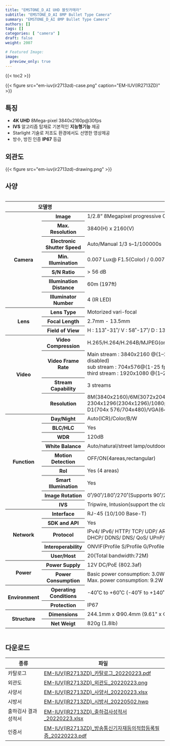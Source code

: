 ```yaml
---
title: "EMSTONE_D_AI UHD 블릿카메라"
subtitle: "EMSTONE_D_AI 8MP Bullet Type Camera"
summary: "EMSTONE_D_AI 8MP Bullet Type Camera"
authors: []
tags: []
categories: [ "camera" ]
draft: false
weight: 2007

# Featured Image:
image:
  preview_only: true
---
```


{{< toc2 >}}

<div class="container">
<div class="row justify-content-center align-items-center">
<div class="col-sm-6">

{{< figure src="em-iuv(ir2713zd)-case.png" caption="EM-IUV(IR2713ZD)" >}}

</div>
</div>
</div>

<div class="container">
<div class="row justify-content-center">
<div class="col-sm-6 pl-0">

## 특징

- **4K UHD** 8Mega-pixel 3840x2160p@30fps
- **IVS** 알고리즘 탑재로 기본적인 **지능형기능** 제공
- Starlight 기술로 저조도 환경에서도 선명한 영상제공
- 방수, 방진 인증 **IP67** 등급


</div>
<div class="col-sm-6 pl-0">

## 외관도

{{< figure src="em-iuv(ir2713zd)-drawing.png" >}}

</div>
</div>
</div>

## 사양

<div style="overflow-x: auto">
<table class="spec">
<thead>
<tr>
<th colspan="2">모델명</th>
<th>EM-IUV(IR2713ZD)</th>
</tr>
</thead>
<tbody>
<tr>
<th rowspan="7">Camera</th>
<th>Image</th>
<td>1/2.8” 8Megapixel progressive CMOS</td>
</tr>
<tr>
<th>Max. Resolution</th>
<td>3840(H) x 2160(V)</td>
</tr>
<tr>
<th>Electronic Shutter Speed</th>
<td>Auto/Manual 1/3 s–1/100000s</td>
</tr>
<tr>
<th>Min. Illumination</th>
<td>0.007 Lux@ F1.5(Color) / 0.007 Lux@F1.5(B/W)</td>
</tr>
<tr>
<th>S/N Ratio</th>
<td>> 56 dB</td>
</tr>
<tr>
<th>Illumination Distance</th>
<td>60m (197ft)</td>
</tr>
<tr>
<th>Illuminator Number</th>
<td>4 (IR LED)</td>
</tr>
<tr>
<th rowspan="3">Lens</th>
<th>Lens Type</th>
<td>Motorized vari-focal</td>
</tr>
<tr>
<th>Focal Length</th>
<td>2.7mm - 13.5mm</td>
</tr>
<tr>
<th>Field of View</th>
<td>H : 113˚-31˚/ V : 58˚-17˚/ D : 138˚-36˚</td>
</tr>
<tr>
<th rowspan="4">Video</th>
<th>Video Compression</th>
<td>H.265/H.264/H.264B/MJPEG(only supported by the sub stream)/Smart H.265+/Smart H.264+</td>
</tr>
<tr>
<th>Video Frame Rate</th>
<td>Main stream : 3840x2160 @(1–20 fps by default) / 3840x2160 @(1–25/30 fps when AI function disabled)<br>sub stream : 704x576@(1-25 fps) / 704x480@(1–30 fps)<br>third stream : 1920x1080 @(1–25/30 fps)</td>
</tr>
<tr>
<th>Stream Capability</th>
<td>3 streams</td>
</tr>
<tr>
<th>Resolution</th>
<td>8M(3840x2160)/6M(3072x2048)/5M(3072x1728/2592x1944)/4M(2688x1520)/3M(2048x1536)/<br>2304x1296(2304x1296)/1080p(1920x1080)/1.3M (1280 x 960)/720p(1280x720)/<br>D1(704x 576/704x480)/VGA(640x480)/CIF(352x288/352x240)</td>
</tr>
<th rowspan="9">Function</th>
<th>Day/Night</th>
<td>Auto(ICR)/Color/B/W</td>
</tr>
<tr>
<th>BLC/HLC</th>
<td>Yes</td>
</tr>
<tr>
<th>WDR</th>
<td>120dB</td>
</tr>
<tr>
<th>White Balance</th>
<td>Auto/natural/street lamp/outdoor/manual/regional custom</td>
</tr>
<tr>
<th>Motion Detection</th>
<td>OFF/ON(4areas,rectangular)</td>
</tr>
<tr>
<th>RoI</th>
<td>Yes (4 areas)</td>
</tr>
<tr>
<th>Smart Illumination</th>
<td>Yes</td>
</tr>
<tr>
<th>Image Rotation</th>
<td>0˚/90˚/180˚/270˚(Supports 90˚/270˚ with 2592x1944 resolution and lower.)</td>
</tr>
<tr>
<th>IVS</th>
<td>Tripwire, Intusion(support the classification and accurate detection of vehicle and human)</td>
</tr>
<th rowspan="5">Network</th>
<th>Interface</th>
<td>RJ-45 (10/100 Base-T)</td>
</tr>
<tr>
<th>SDK and API</th>
<td>Yes</td>
</tr>
<tr>
<th>Protocol</th>
<td>IPv4/ IPv6/ HTTP/ TCP/ UDP/ ARP/ RTP / RTSP/ RTCP/ RTMP/ SMTP/ FTP/ SFTP/ <br>DHCP/ DDNS/ DNS/ QoS/ UPnP/ NTP/ Multicast/ ICMP/ IGMP/ NFS/ PPPoE/ Bonjour</td>
</tr>
<tr>
<th>Interoperability</th>
<td>ONVIF(Profile S/Profile G/Profile T)/CGI/ P2P/ Milestone/ Genetec / P2P</td>
</tr>
<tr>
<th>User/Host</th>
<td>20(Total bandwidth:72M)</td>
</tr>
<th rowspan="2">Power</th>
<th>Power Supply</th>
<td>12V DC/PoE (802.3af)</td>
</tr>
<tr>
<th>Power Consumption</th>
<td>Basic power consumption: 3.0W (12V DC); 3.5W (PoE)<br>Max. power consumption: 9.2W (12V DC); 10.7W (PoE)</td>
</tr>
<th rowspan="2">Environment</th>
<th>Operating Conditions</th>
<td>-40˚C to +60˚C (-40˚F to +140˚F)/less than ≤ 95% RH</td>
</tr>
<tr>
<th>Protection</th>
<td>IP67</td>
</tr>
<th rowspan="2">Structure</th>
<th>Dimensions</th>
<td>244.1mm x Φ90.4mm (9.61" x Φ3.26")</td>
</tr>
<tr>
<th>Net Weigt</th>
<td>820g (1.8lb)</td>
</tr>
</tbody>
</table>
</div>

## 다운로드

종류 | 파일
---- | ----
카탈로그 | [EM-IUV(IR2713ZD)_카탈로그_20220223.pdf](https://www.emstone.com/data/sales/ko/EM-IUV(IR2713ZD)_카탈로그_20220223.pdf)
외관도 | [EM-IUV(IR2713ZD)_외관도_20220223.png](https://www.emstone.com/data/sales/ko/EM-IUV(IR2713ZD)_외관도_20220223.png)
사양서 | [EM-IUV(IR2713ZD)_사양서_20220223.xlsx](https://www.emstone.com/data/sales/ko/EM-IUV(IR2713ZD)_사양서_20220223.xlsx)
시방서 | [EM-IUV(IR2713ZD)_시방서_20220502.hwp](https://www.emstone.com/data/sales/ko/EM-IUV(IR2713ZD)_시방서_20220502.hwp)
출하검사 결과 성적서 | [EM-IUV(IR2713ZD)_출하검사성적서_20220223.xlsx](https://www.emstone.com/data/sales/ko/EM-IUV(IR2713ZD)_출하검사성적서_20220223.xlsx)
인증서 | [EM-IUV(IR2713ZD)_방송통신기자재등의적합등록필증_20220223.pdf](https://www.emstone.com/data/sales/ko/EM-IUV(IR2713ZD)_방송통신기자재등의적합등록필증_20220223.pdf)
